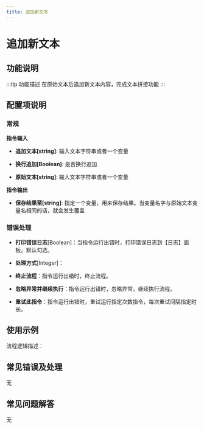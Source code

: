```yaml
---
title: 追加新文本
---
```


# 追加新文本

## 功能说明

:::tip 功能描述
在原始文本后追加新文本内容，完成文本拼接功能
:::

## 配置项说明

### 常规

**指令输入**

- **追加文本[string]**: 输入文本字符串或者一个变量

- **换行追加[Boolean]**: 是否换行追加

- **原始文本[string]**: 输入文本字符串或者一个变量


**指令输出**

- **保存结果至[string]**: 指定一个变量，用来保存结果。当变量名字与原始文本变量名相同的话，就会发生覆盖

### 错误处理

- **打印错误日志**[Boolean]：当指令运行出错时，打印错误日志到【日志】面板。默认勾选。

- **处理方式**[Integer]：

 - **终止流程**：指令运行出错时，终止流程。

 - **忽略异常并继续执行**：指令运行出错时，忽略异常，继续执行流程。

 - **重试此指令**：指令运行出错时，重试运行指定次数指令，每次重试间隔指定时长。

## 使用示例

流程逻辑描述：

## 常见错误及处理

无

## 常见问题解答

无

